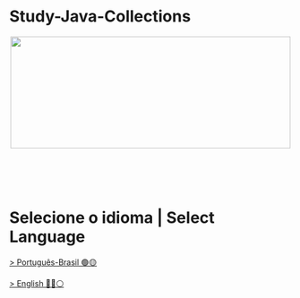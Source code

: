 # Study-Java-Collections
<div align="center"><img decoding="async" loading="lazy" width="500" height="200" src="https://2.bp.blogspot.com/-faInQl4c_aE/VGclnD9CJEI/AAAAAAAAF6Q/7DFsCqgkTfE/s1600/Collections%2BFramework%2BJava.png"></div>
</br>
</br>
</br>
</br>

 # Selecione o idioma | Select Language

[> Português-Brasil 🟢🟡](https://github.com/LuanTMoura/Study-Java-Collections/blob/main/README%20PT-BR.md)

[> English 🔵🔴⚪](https://github.com/LuanTMoura/Study-Java-Collections/blob/main/README%20EN.md)
